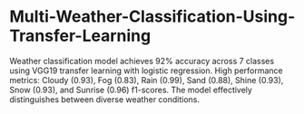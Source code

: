 # Multi-Weather-Classification-Using-Transfer-Learning
Weather classification model achieves 92% accuracy across 7 classes using VGG19 transfer learning with logistic regression. High performance metrics: Cloudy (0.93), Fog (0.83), Rain (0.99), Sand (0.88), Shine (0.93), Snow (0.93), and Sunrise (0.96) f1-scores. The model effectively distinguishes between diverse weather conditions.
